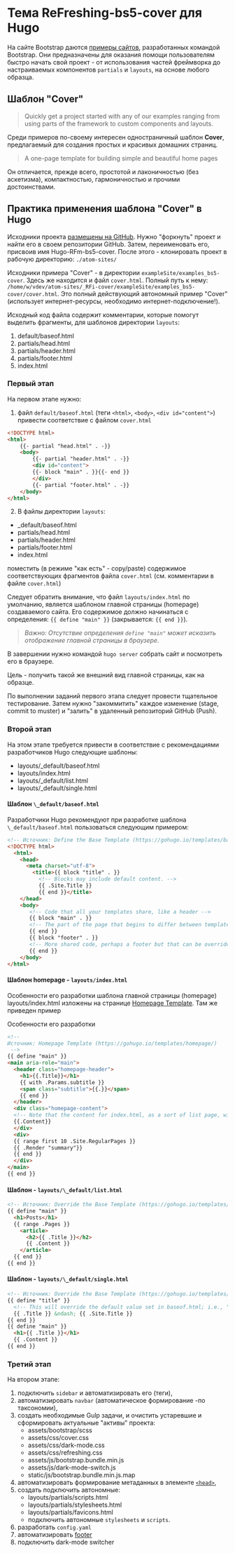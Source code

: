# Тема ReFreshing-bs5-cover для Hugo

На сайте Bootstrap даются [примеры сайтов](https://getbootstrap.com/docs/5.0/examples/), разработанных командой Bootstrap. Они предназначены для оказания помощи пользователям быстро начать свой проект - от использования частей фреймворка до настраиваемых компонентов `partials` и `layouts`, на основе любого образца.

## Шаблон "Cover"

> Quickly get a project started with any of our examples ranging from using parts of the framework to custom components and layouts.

Среди примеров по-своему интересен одностраничный шаблон **Cover**, предлагаемый для создания простых и красивых домашних страниц.

> A one-page template for building simple and beautiful home pages

Он отличается, прежде всего, простотой и лаконичностью (без аскетизма), компактностью, гармоничностью и прочими достоинствами.

## Практика применения шаблона "Cover" в Hugo

Исходники проекта [размещены на GitHub](https://github.com/vBuresh/Hugo-RFi-bs5-cover). Нужно "форкнуть" проект и найти его в своем репозитории GitHub. Затем, переименовать его, присвоив имя Hugo-RFm-bs5-cover. После этого - клонировать проект в рабочую директорию: `./atom-sites/`

Исходники примера "Cover" - в директории `exampleSite/examples_bs5-cover`. Здесь же находится и файл `cover.html`. Полный путь к нему: `/home/w/vdev/atom-sites/_RFi-cover/exampleSite/examples_bs5-cover/cover.html`. Это полный действующий автономный пример "Cover" (использует интернет-ресурсы, необходимо интернет-подключение!).

Исходный код файла содержит комментарии, которые помогут выделить фрагменты, для шаблонов директории `layouts`:

1.  default/baseof.html
2.  partials/head.html
3.  partials/header.html
4.  partials/footer.html
5.  index.html

### Первый этап

На первом этапе нужно:

1.  файл `default/baseof.html` (теги `<html>`, `<body>`, `<div id="content">`) привести соответствие с файлом `cover.html`

```html
<!DOCTYPE html>
<html>
    {{- partial "head.html" . -}}
    <body>
        {{- partial "header.html" . -}}
        <div id="content">
        {{- block "main" . }}{{- end }}
        </div>
        {{- partial "footer.html" . -}}
    </body>
</html>
```

2.  В файлы директории `layouts`:

-   \_default/baseof.html
-   partials/head.html
-   partials/header.html
-   partials/footer.html
-   index.html

поместить (в режиме "как есть" - copy/paste) содержимое соответствующих фрагментов файла `cover.html` (см. комментарии в файле `cover.html`)

Следует обратить внимание, что файл `layouts/index.html` по умолчанию, является шаблоном главной страницы (homepage) создаваемого сайта. Его содержимое должно начинаться с определения: `{{ define "main" }}` (закрывается: `{{ end }}`).

> _Важно:_
> _Отсутствие определения `define "main"` может исказить отображение главной страницы в браузере._

В завершении нужно командой `hugo server` собрать сайт и посмотреть его в браузере.

Цель - получить такой же внешний вид главной страницы, как на образце.

По выполнении заданий первого этапа следует провести тщательное тестирование. Затем нужно "закоммитить" каждое изменение (stage, commit to muster) и "залить" в удаленный репозиторий GitHub (Push).

### Второй этап

На этом этапе требуется привести в соответствие с рекомендациями разработчиков Hugo следующие шаблоны:

-   layouts/\_default/baseof.html
-   layouts/index.html
-   layouts/\_default/list.html
-   layouts/\_default/single.html

#### Шаблон `\_default/baseof.html`

Разработчики Hugo рекомендуют при разработке шаблона `\_default/baseof.html` пользоваться следующим примером:

```html
<!-- Источник: Define the Base Template (https://gohugo.io/templates/base/#define-the-base-template) -->
<!DOCTYPE html>
  <html>
    <head>
      <meta charset="utf-8">
        <title>{{ block "title" . }}
          <!-- Blocks may include default content. -->
          {{ .Site.Title }}
          {{ end }}</title>
    </head>
    <body>
       <!-- Code that all your templates share, like a header -->
       {{ block "main" . }}
       <!-- The part of the page that begins to differ between templates -->
       {{ end }}
       {{ block "footer" . }}
       <!-- More shared code, perhaps a footer but that can be overridden if need be in  -->
       {{ end }}
    </body>
</html>
```

#### Шаблон homepage - `layouts/index.html`

Особенности его разработки шаблона главной страницы (homepage) layouts/index.html изложены на странице [Homepage Template](https://gohugo.io/templates/homepage/). Там же приведен пример

Особенности его разработки

```html
<!--
Источник: Homepage Template (https://gohugo.io/templates/homepage/)
 -->
{{ define "main" }}
<main aria-role="main">
  <header class="homepage-header">
    <h1>{{.Title}}</h1>
    {{ with .Params.subtitle }}
    <span class="subtitle">{{.}}</span>
    {{ end }}
  </header>
  <div class="homepage-content">
  <!-- Note that the content for index.html, as a sort of list page, will pull from content/_index.md -->
  {{.Content}}
  </div>
  <div>
  {{ range first 10 .Site.RegularPages }}
  {{ .Render "summary"}}
  {{ end }}
  </div>
</main>
{{ end }}
```

#### Шаблон - `layouts/\_default/list.html`

```html
<!-- Источник: Override the Base Template (https://gohugo.io/templates/base/#override-the-base-template) -->
{{ define "main" }}
  <h1>Posts</h1>
  {{ range .Pages }}
    <article>
      <h2>{{ .Title }}</h2>
      {{ .Content }}
    </article>
  {{ end }}
{{ end }}
```

#### Шаблон - `layouts/\_default/single.html`

```html
<!-- Источник: Override the Base Template (https://gohugo.io/templates/base/#override-the-base-template) -->
{{ define "title" }}
  <!-- This will override the default value set in baseof.html; i.e., "{{.Site.Title}}" in the original example-->
  {{ .Title }} &ndash; {{ .Site.Title }}
{{ end }}
{{ define "main" }}
  <h1>{{ .Title }}</h1>
  {{ .Content }}
{{ end }}
```

### Третий этап

На втором этапе:

1.  подключить `sidebar` и автоматизировать его (теги),
2.  автоматизировать `navbar` (автоматическое формирование -по таксономии),
3.  создать необходимые Gulp задачи, и очистить устаревшие и сформировать актуальные "активы" проекта:
    -   assets/bootstrap/scss
    -   assets/css/cover.css
    -   assets/css/dark-mode.css
    -   assets/css/refreshing.css
    -   assets/js/bootstrap.bundle.min.js
    -   assets/js/dark-mode-switch.js
    -   static/js/bootstrap.bundle.min.js.map
4.  автоматизировать формирование метаданных в элементе [`<head>`](https://developer.mozilla.org/ru/docs/Web/HTML/Element/head),
5.  создать подключить автономные:
    -   layouts/partials/scripts.html
    -   layouts/partials/stylesheets.html
    -   layouts/partials/favicons.html
    -   подключить автономные `stylesheets` и `scripts`.
6.  разработать `config.yaml`
7.  автоматизировать [footer](https://developer.mozilla.org/ru/docs/Web/HTML/Element/footer)
8.  подключить dark-mode switcher
